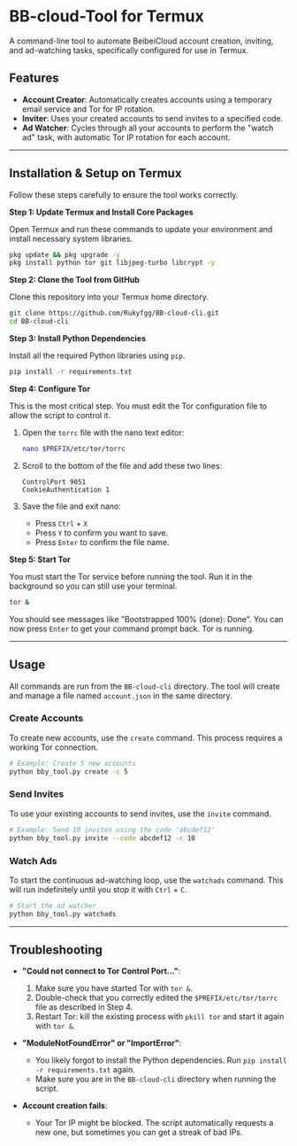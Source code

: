 # BB-cloud-Tool for Termux

A command-line tool to automate BeibeiCloud account creation, inviting, and ad-watching tasks, specifically configured for use in Termux.

## Features

- **Account Creator**: Automatically creates accounts using a temporary email service and Tor for IP rotation.
- **Inviter**: Uses your created accounts to send invites to a specified code.
- **Ad Watcher**: Cycles through all your accounts to perform the "watch ad" task, with automatic Tor IP rotation for each account.

---

## Installation & Setup on Termux

Follow these steps carefully to ensure the tool works correctly.

**Step 1: Update Termux and Install Core Packages**

Open Termux and run these commands to update your environment and install necessary system libraries.

```bash
pkg update && pkg upgrade -y
pkg install python tor git libjpeg-turbo libcrypt -y
```

**Step 2: Clone the Tool from GitHub**

Clone this repository into your Termux home directory.

```bash
git clone https://github.com/Rukyfgg/BB-cloud-cli.git
cd BB-cloud-cli
```

**Step 3: Install Python Dependencies**

Install all the required Python libraries using `pip`.

```bash
pip install -r requirements.txt
```

**Step 4: Configure Tor**

This is the most critical step. You must edit the Tor configuration file to allow the script to control it.

1.  Open the `torrc` file with the nano text editor:
    ```bash
    nano $PREFIX/etc/tor/torrc
    ```

2.  Scroll to the bottom of the file and add these two lines:
    ```
    ControlPort 9051
    CookieAuthentication 1
    ```

3.  Save the file and exit nano:
    *   Press `Ctrl` + `X`
    *   Press `Y` to confirm you want to save.
    *   Press `Enter` to confirm the file name.

**Step 5: Start Tor**

You must start the Tor service before running the tool. Run it in the background so you can still use your terminal.

```bash
tor &
```

You should see messages like "Bootstrapped 100% (done): Done". You can now press `Enter` to get your command prompt back. Tor is running.

---

## Usage

All commands are run from the `BB-cloud-cli` directory. The tool will create and manage a file named `account.json` in the same directory.

### Create Accounts

To create new accounts, use the `create` command. This process requires a working Tor connection.

```bash
# Example: Create 5 new accounts
python bby_tool.py create -c 5
```

### Send Invites

To use your existing accounts to send invites, use the `invite` command.

```bash
# Example: Send 10 invites using the code 'abcdef12'
python bby_tool.py invite --code abcdef12 -c 10
```

### Watch Ads

To start the continuous ad-watching loop, use the `watchads` command. This will run indefinitely until you stop it with `Ctrl` + `C`.

```bash
# Start the ad watcher
python bby_tool.py watchads
```

---

## Troubleshooting

- **"Could not connect to Tor Control Port..."**:
    1.  Make sure you have started Tor with `tor &`.
    2.  Double-check that you correctly edited the `$PREFIX/etc/tor/torrc` file as described in Step 4.
    3.  Restart Tor: kill the existing process with `pkill tor` and start it again with `tor &`.

- **"ModuleNotFoundError" or "ImportError"**:
    - You likely forgot to install the Python dependencies. Run `pip install -r requirements.txt` again.
    - Make sure you are in the `BB-cloud-cli` directory when running the script.

- **Account creation fails**:
    - Your Tor IP might be blocked. The script automatically requests a new one, but sometimes you can get a streak of bad IPs.
